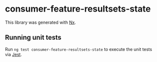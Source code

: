 # consumer-feature-resultsets-state

This library was generated with [Nx](https://nx.dev).

## Running unit tests

Run `ng test consumer-feature-resultsets-state` to execute the unit tests via [Jest](https://jestjs.io).
